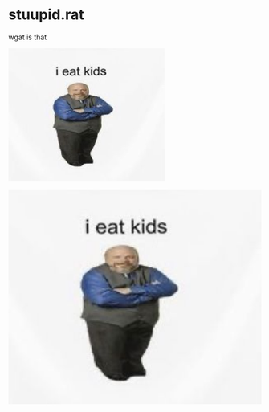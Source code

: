 # stuupid.rat
wgat is that

![image alt](https://github.com/stuupidrat/stuupid.rat/blob/c6df24db2f7a5ecfe5c5abb82a24cf6fb6ac6946/2a93794bed394971890a76ff0fa202bb.jpg)

<div align="center">
<img src="https://github.com/stuupidrat/stuupid.rat/blob/c6df24db2f7a5ecfe5c5abb82a24cf6fb6ac6946/2a93794bed394971890a76ff0fa202bb.jpg" width="700px" />
</div>
